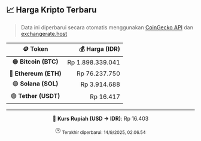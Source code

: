 

<!-- HARGA_KRIPTO -->
## 📈 Harga Kripto Terbaru

> Data ini diperbarui secara otomatis menggunakan [CoinGecko API](https://www.coingecko.com/) dan [exchangerate.host](https://exchangerate.host/)

<div align="center">

| 🪙 Token | 💰 Harga (IDR) |
|:------:|---------------:|
| 🟠 **Bitcoin (BTC)**   | Rp 1.898.339.041 |
| 🔵 **Ethereum (ETH)**  | Rp 76.237.750 |
| 🟣 **Solana (SOL)**    | Rp 3.914.688 |
| 🟢 **Tether (USDT)**   | Rp 16.417 |

---

💱 **Kurs Rupiah (USD → IDR)**: Rp 16.403

🕒 <sub>Terakhir diperbarui: 14/9/2025, 02.06.54</sub>

</div>
<!-- /HARGA_KRIPTO -->